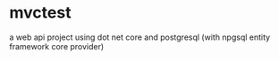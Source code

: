 # mvctest
a web api project using dot net core and postgresql (with npgsql entity framework core provider)
